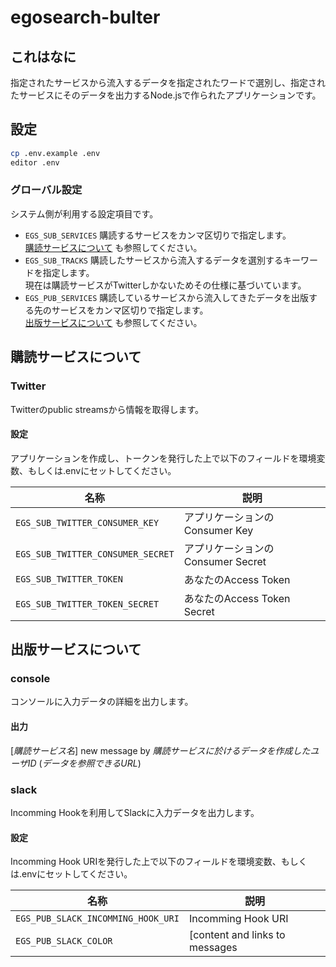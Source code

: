 egosearch-bulter
===

これはなに
---
指定されたサービスから流入するデータを指定されたワードで選別し、指定されたサービスにそのデータを出力するNode.jsで作られたアプリケーションです。

設定
---
```bash
cp .env.example .env
editor .env
```

### グローバル設定
システム側が利用する設定項目です。

- `EGS_SUB_SERVICES`
  購読するサービスをカンマ区切りで指定します。  
  [購読サービスについて](#購読サービスについて) も参照してください。
- `EGS_SUB_TRACKS`
  購読したサービスから流入するデータを選別するキーワードを指定します。  
  現在は購読サービスがTwitterしかないためその仕様に基づいています。
- `EGS_PUB_SERVICES`
  購読しているサービスから流入してきたデータを出版する先のサービスをカンマ区切りで指定します。  
  [出版サービスについて](#出版サービスについて) も参照してください。

購読サービスについて
---
### Twitter
Twitterのpublic streamsから情報を取得します。

#### 設定
アプリケーションを作成し、トークンを発行した上で以下のフィールドを環境変数、もしくは.envにセットしてください。

名称|説明
--|--
`EGS_SUB_TWITTER_CONSUMER_KEY`|アプリケーションのConsumer Key
`EGS_SUB_TWITTER_CONSUMER_SECRET`|アプリケーションのConsumer Secret
`EGS_SUB_TWITTER_TOKEN`|あなたのAccess Token
`EGS_SUB_TWITTER_TOKEN_SECRET`|あなたのAccess Token Secret

出版サービスについて
---
### console
コンソールに入力データの詳細を出力します。

#### 出力
[_購読サービス名_] new message by _購読サービスに於けるデータを作成したユーザID_ (_データを参照できるURL_)

### slack
Incomming Hookを利用してSlackに入力データを出力します。

#### 設定
Incomming Hook URIを発行した上で以下のフィールドを環境変数、もしくは.envにセットしてください。

名称|説明
--|--
`EGS_PUB_SLACK_INCOMMING_HOOK_URI`|Incomming Hook URI
`EGS_PUB_SLACK_COLOR`|[content and links to messages | Slack](https://api.slack.com/docs/message-attachments#color)
